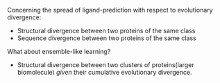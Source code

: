 

Concerning the spread of ligand-prediction with respect to evolutionary divergence:

- Structural divergence between two proteins of the same class
- Sequence divergence between two proteins of the same class

What about ensemble-like learning?

- Structural divergence between two clusters of proteins(larger biomolecule) _given_ their  cumulative evolutionary divergence.